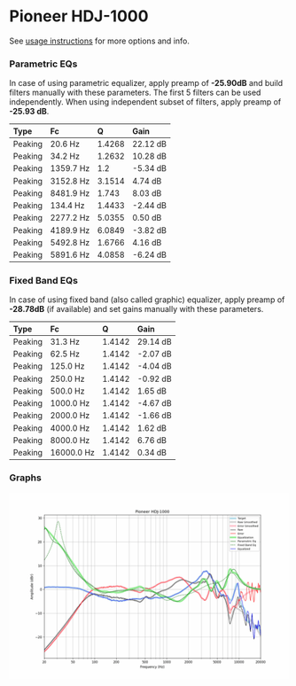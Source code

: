 # Pioneer HDJ-1000
See [usage instructions](https://github.com/jaakkopasanen/AutoEq#usage) for more options and info.

### Parametric EQs
In case of using parametric equalizer, apply preamp of **-25.90dB** and build filters manually
with these parameters. The first 5 filters can be used independently.
When using independent subset of filters, apply preamp of **-25.93 dB**.

| Type    | Fc        |      Q | Gain     |
|:--------|:----------|:-------|:---------|
| Peaking | 20.6 Hz   | 1.4268 | 22.12 dB |
| Peaking | 34.2 Hz   | 1.2632 | 10.28 dB |
| Peaking | 1359.7 Hz | 1.2    | -5.34 dB |
| Peaking | 3152.8 Hz | 3.1514 | 4.74 dB  |
| Peaking | 8481.9 Hz | 1.743  | 8.03 dB  |
| Peaking | 134.4 Hz  | 1.4433 | -2.44 dB |
| Peaking | 2277.2 Hz | 5.0355 | 0.50 dB  |
| Peaking | 4189.9 Hz | 6.0849 | -3.82 dB |
| Peaking | 5492.8 Hz | 1.6766 | 4.16 dB  |
| Peaking | 5891.6 Hz | 4.0858 | -6.24 dB |

### Fixed Band EQs
In case of using fixed band (also called graphic) equalizer, apply preamp of **-28.78dB**
(if available) and set gains manually with these parameters.

| Type    | Fc         |      Q | Gain     |
|:--------|:-----------|:-------|:---------|
| Peaking | 31.3 Hz    | 1.4142 | 29.14 dB |
| Peaking | 62.5 Hz    | 1.4142 | -2.07 dB |
| Peaking | 125.0 Hz   | 1.4142 | -4.04 dB |
| Peaking | 250.0 Hz   | 1.4142 | -0.92 dB |
| Peaking | 500.0 Hz   | 1.4142 | 1.65 dB  |
| Peaking | 1000.0 Hz  | 1.4142 | -4.67 dB |
| Peaking | 2000.0 Hz  | 1.4142 | -1.66 dB |
| Peaking | 4000.0 Hz  | 1.4142 | 1.62 dB  |
| Peaking | 8000.0 Hz  | 1.4142 | 6.76 dB  |
| Peaking | 16000.0 Hz | 1.4142 | 0.34 dB  |

### Graphs
![](./Pioneer%20HDJ-1000.png)